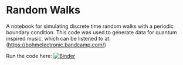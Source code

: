 # Random Walks

A notebook for simulating discrete time random walks with a periodic boundary condition. 
This code was used to generate data for quantum inspired music, which can be listened to at: (https://bohmelectronic.bandcamp.com/)

Run the code here: [![Binder](https://mybinder.org/badge_logo.svg)](https://mybinder.org/v2/gh/jakeffbulmer/random_walks/HEAD?labpath=random_walks.ipynb)
